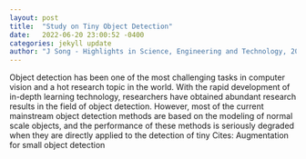 ```yaml
---
layout: post
title:  "Study on Tiny Object Detection"
date:   2022-06-20 23:00:52 -0400
categories: jekyll update
author: "J Song - Highlights in Science, Engineering and Technology, 2022"
---
```

Object detection has been one of the most challenging tasks in computer vision and a hot research topic in the world. With the rapid development of in-depth learning technology, researchers have obtained abundant research results in the field of object detection. However, most of the current mainstream object detection methods are based on the modeling of normal scale objects, and the performance of these methods is seriously degraded when they are directly applied to the detection of tiny 
Cites: Augmentation for small object detection